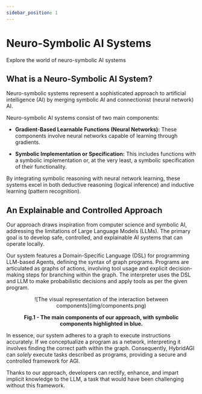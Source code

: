 ```yaml
---
sidebar_position: 1
---
```


# Neuro-Symbolic AI Systems
Explore the world of neuro-symbolic AI systems

## What is a Neuro-Symbolic AI System?

Neuro-symbolic systems represent a sophisticated approach to artificial intelligence (AI) by merging symbolic AI and connectionist (neural network) AI.

Neuro-symbolic AI systems consist of two main components:

- **Gradient-Based Learnable Functions (Neural Networks):** These components involve neural networks capable of learning through gradients.
  
- **Symbolic Implementation or Specification:** This includes functions with a symbolic implementation or, at the very least, a symbolic specification of their functionality.

By integrating symbolic reasoning with neural network learning, these systems excel in both deductive reasoning (logical inference) and inductive learning (pattern recognition).

## An Explainable and Controlled Approach

Our approach draws inspiration from computer science and symbolic AI, addressing the limitations of Large Language Models (LLMs). The primary goal is to develop safe, controlled, and explainable AI systems that can operate locally.

Our system features a Domain-Specific Language (DSL) for programming LLM-based Agents, defining the syntax of graph programs. Programs are articulated as graphs of actions, involving tool usage and explicit decision-making steps for branching within the graph. The interpreter uses the DSL and LLM to make probabilistic decisions and apply tools as per the given program.

<figure>
  <p align="center">
    ![The visual representation of the interaction between components](img/components.png)
    <figcaption align="center"><b>Fig.1 - The main components of our approach, with symbolic components highlighted in blue.</b></figcaption>
  </p>
</figure>

In essence, our system adheres to a graph to execute instructions accurately. If we conceptualize a program as a network, interpreting it involves finding the correct path within the graph. Consequently, HybridAGI can *solely* execute tasks described as programs, providing a secure and controlled framework for AGI.

Thanks to our approach, developers can rectify, enhance, and impart implicit knowledge to the LLM, a task that would have been challenging without this framework.
